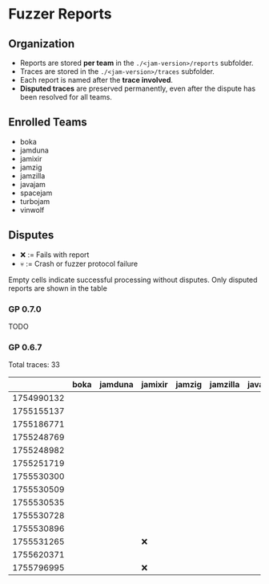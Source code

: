 # Fuzzer Reports

## Organization

- Reports are stored **per team** in the `./<jam-version>/reports` subfolder.  
- Traces are stored in the `./<jam-version>/traces` subfolder.  
- Each report is named after the **trace involved**.
- **Disputed traces** are preserved permanently, even after the dispute has been resolved for all teams.  

## Enrolled Teams

* boka
* jamduna
* jamixir
* jamzig
* jamzilla
* javajam
* spacejam
* turbojam
* vinwolf

## Disputes

* ❌ := Fails with report
* 💀 := Crash or fuzzer protocol failure

Empty cells indicate successful processing without disputes.
Only disputed reports are shown in the table

### GP 0.7.0

TODO

### GP 0.6.7

Total traces: 33

|            | boka | jamduna | jamixir | jamzig | jamzilla | javajam | spacejam | turbojam | vinwolf |
|------------|------|---------|---------|--------|----------|---------|----------|----------|---------|
| 1754990132 |      |         |         |        |          |         |          |    ❌    |         |
| 1755155137 |      |         |         |        |          |         |          |    ❌    |         |
| 1755186771 |      |         |         |        |          |         |          |    ❌    |         |
| 1755248769 |      |         |         |        |          |         |          |    ❌    |         |
| 1755248982 |      |         |         |        |          |         |          |    ❌    |         |
| 1755251719 |      |         |         |        |          |         |          |    ❌    |         |
| 1755530300 |      |         |         |        |          |         |          |    ❌    |         |
| 1755530509 |      |         |         |        |          |         |          |    ❌    |         |
| 1755530535 |      |         |         |        |          |         |          |    ❌    |         |
| 1755530728 |      |         |         |        |          |         |          |    ❌    |         |
| 1755530896 |      |         |         |        |          |         |          |    ❌    |         |
| 1755531265 |      |         |   ❌    |        |          |         |          |    ❌    |         |
| 1755620371 |      |         |         |        |          |         |          |    ❌    |         |
| 1755796995 |      |         |   ❌    |        |          |         |          |          |         |


